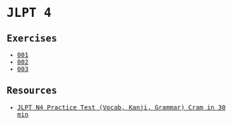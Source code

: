 <samp>

# JLPT 4

## Exercises

- [001](exercises/001.md)
- [002](exercises/002.md)
- [003](exercises/003.md)

## Resources

- [JLPT N4 Practice Test (Vocab, Kanji, Grammar) Cram in 30 min](https://www.youtube.com/watch?v=DaMlB2wYbIo&ab_channel=JapaneseAmmowithMisa)

</samp>
